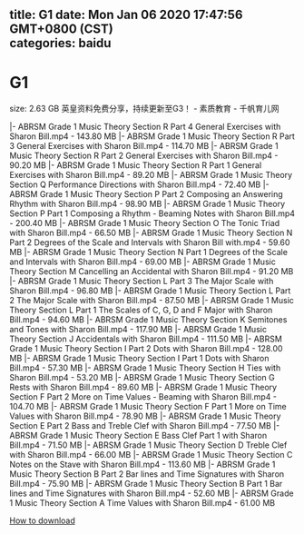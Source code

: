 
title: G1
date: Mon Jan 06 2020 17:47:56 GMT+0800 (CST)    
categories: baidu
---

# G1
size: 2.63 GB
 英皇资料免费分享，持续更新至G3！ - 素质教育 - 千帆育儿网
 
|- ABRSM Grade 1 Music Theory Section R Part 4 General Exercises with Sharon Bill.mp4 - 143.80 MB
|- ABRSM Grade 1 Music Theory Section R Part 3 General Exercises with Sharon Bill.mp4 - 114.70 MB
|- ABRSM Grade 1 Music Theory Section R Part 2 General Exercises with Sharon Bill.mp4 - 90.20 MB
|- ABRSM Grade 1 Music Theory Section R Part 1 General Exercises with Sharon Bill.mp4 - 89.20 MB
|- ABRSM Grade 1 Music Theory Section Q Performance Directions with Sharon Bill.mp4 - 72.40 MB
|- ABRSM Grade 1 Music Theory Section P Part 2 Composing an Answering Rhythm with Sharon Bill.mp4 - 98.90 MB
|- ABRSM Grade 1 Music Theory Section P Part 1 Composing a Rhythm - Beaming Notes with Sharon Bill.mp4 - 200.40 MB
|- ABRSM Grade 1 Music Theory Section O The Tonic Triad with Sharon Bill.mp4 - 66.50 MB
|- ABRSM Grade 1 Music Theory Section N Part 2 Degrees of the Scale and Intervals with Sharon Bill with.mp4 - 59.60 MB
|- ABRSM Grade 1 Music Theory Section N Part 1 Degrees of the Scale and Intervals with Sharon Bill.mp4 - 69.00 MB
|- ABRSM Grade 1 Music Theory Section M Cancelling an Accidental with Sharon Bill.mp4 - 91.20 MB
|- ABRSM Grade 1 Music Theory Section L Part 3 The Major Scale with Sharon Bill.mp4 - 96.80 MB
|- ABRSM Grade 1 Music Theory Section L Part 2 The Major Scale with Sharon Bill.mp4 - 87.50 MB
|- ABRSM Grade 1 Music Theory Section L Part 1 The Scales of C, G, D and F Major with Sharon Bill.mp4 - 94.60 MB
|- ABRSM Grade 1 Music Theory Section K Semitones and Tones with Sharon Bill.mp4 - 117.90 MB
|- ABRSM Grade 1 Music Theory Section J Accidentals with Sharon Bill.mp4 - 111.50 MB
|- ABRSM Grade 1 Music Theory Section I Part 2 Dots with Sharon Bill.mp4 - 128.00 MB
|- ABRSM Grade 1 Music Theory Section I Part 1 Dots with Sharon Bill.mp4 - 57.30 MB
|- ABRSM Grade 1 Music Theory Section H Ties with Sharon Bill.mp4 - 53.20 MB
|- ABRSM Grade 1 Music Theory Section G Rests with Sharon Bill.mp4 - 89.60 MB
|- ABRSM Grade 1 Music Theory Section F Part 2 More on Time Values - Beaming with Sharon Bill.mp4 - 104.70 MB
|- ABRSM Grade 1 Music Theory Section F Part 1 More on Time Values with Sharon Bill.mp4 - 78.90 MB
|- ABRSM Grade 1 Music Theory Section E Part 2 Bass and Treble Clef with Sharon Bill.mp4 - 77.50 MB
|- ABRSM Grade 1 Music Theory Section E Bass Clef Part 1 with Sharon Bill.mp4 - 71.50 MB
|- ABRSM Grade 1 Music Theory Section D Treble Clef with Sharon Bill.mp4 - 66.00 MB
|- ABRSM Grade 1 Music Theory Section C Notes on the Stave with Sharon Bill.mp4 - 113.60 MB
|- ABRSM Grade 1 Music Theory Section B Part 2 Bar lines and Time Signatures with Sharon Bill.mp4 - 75.90 MB
|- ABRSM Grade 1 Music Theory Section B Part 1 Bar lines and Time Signatures with Sharon Bill.mp4 - 52.60 MB
|- ABRSM Grade 1 Music Theory Section A Time Values with Sharon Bill.mp4 - 61.00 MB

[How to download](https://bpcam.bemobtrk.com/go/2ceec3aa-1ca2-46d6-b9ff-aaa5c184517c?jno=874)